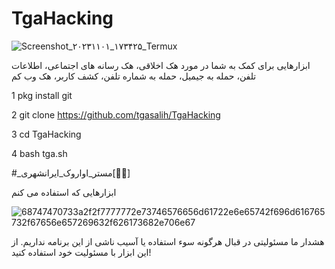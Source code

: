 # TgaHacking
![Screenshot_۲۰۲۳۱۱۰۱_۱۷۳۴۲۵_Termux](https://github.com/MRAvarvokiranshare/TgaHacking/assets/146922434/d8af1f55-058e-4d0c-805f-5ab8784742fe)


ابزارهایی برای کمک به شما در مورد هک اخلاقی، هک رسانه های اجتماعی، اطلاعات تلفن، حمله به جیمیل، حمله به شماره تلفن، کشف کاربر، هک وب کم

1 pkg install git

2 git clone https://github.com/tgasalih/TgaHacking

3 cd TgaHacking

4 bash tga.sh

#_مستر_اواروک_ایرانشهری[🌿🖤] 


ابزارهایی که استفاده می کنم


![68747470733a2f2f7777772e73746576656d61722e6e65742f696d616765732f67656e657269632f626173682e706e67](https://github.com/MRAvarvokiranshare/TgaHacking/assets/146922434/1c7c114c-ee6a-41ab-aab8-767a8226450e)


هشدار
ما مسئولیتی در قبال هرگونه سوء استفاده یا آسیب ناشی از این برنامه نداریم. از این ابزار با مسئولیت خود استفاده کنید!
